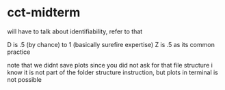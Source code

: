 # cct-midterm

will have to talk about identifiability, refer to that

D is .5 (by chance) to 1 (basically surefire expertise)
Z is .5 as its common practice

note that we didnt save plots since you did not ask for that file structure
i know it is not part of the folder structure instruction, but plots in terminal is not possible
